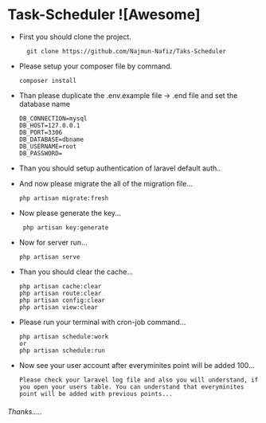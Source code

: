 # Task-Scheduler ![Awesome]

- First you should clone the project.

   ``` 
     git clone https://github.com/Najmun-Nafiz/Taks-Scheduler
    ```

- Please setup your composer file by command.
	```
	composer install
	```

- Than please duplicate the .env.example file -> .end file and set the database name
	```
	DB_CONNECTION=mysql
	DB_HOST=127.0.0.1
	DB_PORT=3306
	DB_DATABASE=dbname
	DB_USERNAME=root
	DB_PASSWORD=
	```
- Than you should setup authentication of laravel default auth..
- And now please migrate the all of the migration file...
	```
	php artisan migrate:fresh
    
	```

- Now please generate the key...

	```
	 php artisan key:generate
	```	


- Now for server run...
	```
	php artisan serve
	```
- Than you should clear the cache...

       
     ```     
	php artisan cache:clear
	php artisan route:clear
	php artisan config:clear
	php artisan view:clear
    ```

- Please run your terminal with cron-job command...
	```
	php artisan schedule:work
    or
    php artisan schedule:run
	```   

- Now see your user account after everyminites point will be added 100...
	```
	Please check your laravel log file and also you will understand, if you open your users table. You can understand that everyminites point will be added with previous points...
	```   


###### Thanks.....		
